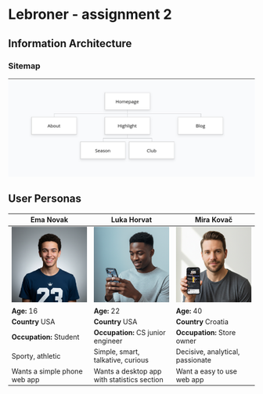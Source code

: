 # Lebroner - assignment 2

## Information Architecture

### Sitemap
![sitemap](sitemap.png)

## User Personas
| Ema Novak                                | Luka Horvat                              | Mira Kovač                                |
|------------------------------------------|-----------------------------------------|------------------------------------------|
| ![John Doe](persona1.png)        | ![Kevin Smith](persona2.png)      | ![Ante Antić](persona3.png)         |
| **Age:** 16                             | **Age:** 22                            | **Age:** 40                             |
| **Country** USA                         | **Country** USA                        | **Country** Croatia
| **Occupation:** Student   | **Occupation:** CS junior engineer     | **Occupation:** Store owner |
| Sporty, athletic          | Simple, smart, talkative, curious      | Decisive, analytical, passionate         |
| Wants a simple phone web app | Wants a desktop app with statistics section | Want a easy to use web app |
